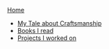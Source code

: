 [Home](/)

* [My Tale about Craftsmanship](becoming-a-craftsman.md)
* [Books I read](books.md)
* [Projects I worked on](projects-i-worked-on/project-reghub.md)